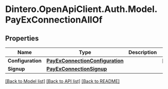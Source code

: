 # Dintero.OpenApiClient.Auth.Model.PayExConnectionAllOf

## Properties

Name | Type | Description | Notes
------------ | ------------- | ------------- | -------------
**Configuration** | [**PayExConnectionConfiguration**](PayExConnectionConfiguration.md) |  | [optional] 
**Signup** | [**PayExConnectionSignup**](PayExConnectionSignup.md) |  | 

[[Back to Model list]](../README.md#documentation-for-models) [[Back to API list]](../README.md#documentation-for-api-endpoints) [[Back to README]](../README.md)

